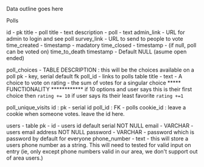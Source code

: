 Data outline goes here

<!-- START POLLS TABLES -->

Polls 

id - pk
title - poll title - text
description - poll - text
admin_link - URL for admin to login and see poll
survey_link - URL to send to people to vote
time_created - timestamp - madatory
time_closed - timestamp - (if null, poll can be voted on)
time_to_death timestamp - Default NULL (asume open ended)

poll_choices - TABLE 
DESCRIPTION : this will be the choices available on a poll
pk - key, serial default
fk poll_id - links to polls table
title - text - A choice to vote on
rating - the sum of votes for a singular choice ***** FUNCTIONALITY  ************ if 10 options and user says this is their first choice then `rating += 10` if user says its their least favorite `rating +=1`

poll_unique_visits
id : pk - serial id
poll_id : FK - polls
cookie_id : leave a cookie when someone votes. leave the id here.

<!-- END POLLS -->

users - table
pk - id - users id default serial NOT NULL
email - VARCHAR - users email address NOT NULL
password - VARCHAR - password which is password by default for everyone
phone_number - text - this will store a users phone number as a string. This will need to tested for valid input on entry (ie, only except phone numbers valid in our area, we don't support out of area users.)


